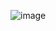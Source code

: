 ![image](https://github.com/Cde571/rembg-image/assets/127961203/12571069-0159-45f1-84b7-8c9d842fa126)
